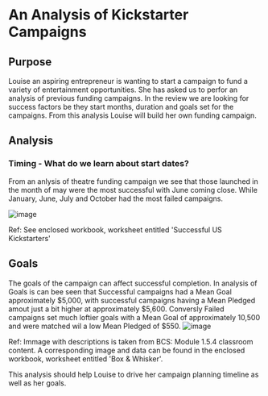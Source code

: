 # An Analysis of Kickstarter Campaigns

## Purpose
Louise an aspiring entrepreneur is wanting to start a campaign to fund a variety of entertainment opportunities.  She has asked us to perfor an analysis of previous funding campaigns.  In the review we are looking for success factors be they start months, duration and goals set for the campaigns.  From this analysis Louise will build her own funding campaign.

## Analysis
### Timing - What do we learn about start dates?
From an anlysis of theatre funding campaign we see that those launched in the month of may were the most successful with June coming close.  While January, June, July and October had the most failed campaigns. 

![image](https://user-images.githubusercontent.com/119142416/205110933-c140bd3c-4493-4f70-8373-ef925870849f.png)

Ref:  See enclosed workbook, worksheet entitled 'Successful US Kickstarters'

## Goals
The goals of the campaign can affect successful completion.  In analysis of Goals is can bee seen that Successful campaigns had a Mean Goal approximately $5,000, with successful campaigns having a Mean Pledged amout just a bit higher at approximately $5,600.  Conversly Failed campaigns set much loftier goals with a Mean Goal of approximately 10,500 and were matched wil a low Mean Pledged of $550.
![image](https://user-images.githubusercontent.com/119142416/205112961-e7aa4a30-646f-4428-83f0-db0c10caa072.png)

Ref: Immage with descriptions is taken from BCS: Module 1.5.4 classroom content.   A corresponding image and data can be found in the enclosed workbook, worksheet entitled 'Box & Whisker'.

This analysis should help Louise to drive her campaign planning timeline as well as her goals.
